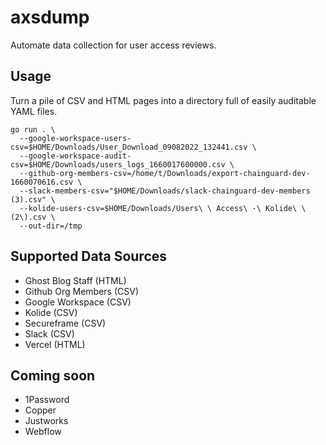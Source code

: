 # axsdump

Automate data collection for user access reviews.

## Usage

Turn a pile of CSV and HTML pages into a directory full of easily auditable YAML files.

```shell
go run . \
  --google-workspace-users-csv=$HOME/Downloads/User_Download_09082022_132441.csv \
  --google-workspace-audit-csv=$HOME/Downloads/users_logs_1660017600000.csv \
  --github-org-members-csv=/home/t/Downloads/export-chainguard-dev-1660070616.csv \
  --slack-members-csv="$HOME/Downloads/slack-chainguard-dev-members (3).csv" \
  --kolide-users-csv=$HOME/Downloads/Users\ \ Access\ ·\ Kolide\ \(2\).csv \
  --out-dir=/tmp
```

## Supported Data Sources

* Ghost Blog Staff (HTML)
* Github Org Members (CSV)
* Google Workspace (CSV)
* Kolide (CSV)
* Secureframe (CSV)
* Slack (CSV)
* Vercel (HTML)

## Coming soon

* 1Password
* Copper
* Justworks
* Webflow
